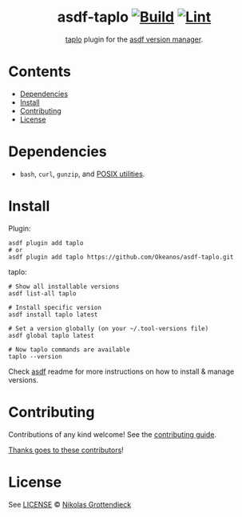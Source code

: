 <div align="center">

# asdf-taplo [![Build](https://github.com/Okeanos/asdf-taplo/actions/workflows/build.yml/badge.svg)](https://github.com/Okeanos/asdf-taplo/actions/workflows/build.yml) [![Lint](https://github.com/Okeanos/asdf-taplo/actions/workflows/lint.yml/badge.svg)](https://github.com/Okeanos/asdf-taplo/actions/workflows/lint.yml)

[taplo](https://taplo.tamasfe.dev) plugin for the [asdf version manager](https://asdf-vm.com).

</div>

# Contents

- [Dependencies](#dependencies)
- [Install](#install)
- [Contributing](#contributing)
- [License](#license)

# Dependencies

- `bash`, `curl`, `gunzip`, and [POSIX utilities](https://pubs.opengroup.org/onlinepubs/9699919799/idx/utilities.html).

# Install

Plugin:

```shell
asdf plugin add taplo
# or
asdf plugin add taplo https://github.com/Okeanos/asdf-taplo.git
```

taplo:

```shell
# Show all installable versions
asdf list-all taplo

# Install specific version
asdf install taplo latest

# Set a version globally (on your ~/.tool-versions file)
asdf global taplo latest

# Now taplo commands are available
taplo --version
```

Check [asdf](https://github.com/asdf-vm/asdf) readme for more instructions on how to
install & manage versions.

# Contributing

Contributions of any kind welcome! See the [contributing guide](contributing.md).

[Thanks goes to these contributors](https://github.com/Okeanos/asdf-taplo/graphs/contributors)!

# License

See [LICENSE](LICENSE) © [Nikolas Grottendieck](https://github.com/Okeanos/)
